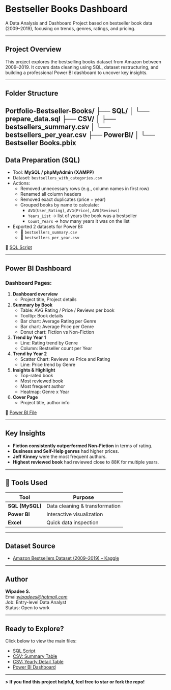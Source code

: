 # Bestseller Books Dashboard

A Data Analysis and Dashboard Project based on bestseller book data (2009–2019), focusing on trends, genres, ratings, and pricing.

---

## Project Overview

This project explores the bestselling books dataset from Amazon between 2009–2019. It covers data cleaning using SQL, dataset restructuring, and building a professional Power BI dashboard to uncover key insights.

---

## Folder Structure
**Portfolio-Bestseller-Books/**
├── SQL/
│ └── prepare_data.sql
├── CSV/
│ ├── bestsellers_summary.csv
│ └── bestsellers_per_year.csv
├── PowerBI/
│ └── Bestseller Books.pbix
---

## Data Preparation (SQL)

- Tool: **MySQL / phpMyAdmin (XAMPP)**
- Dataset: `bestsellers_with_categories.csv`
- Actions:
  - Removed unnecessary rows (e.g., column names in first row)
  - Renamed all column headers
  - Removed exact duplicates (price + year)
  - Grouped books by name to calculate:
    - `AVG(User_Rating)`, `AVG(Price)`, `AVG(Reviews)`
    - `Years_List` → list of years the book was a bestseller
    - `Count_Years` → how many years it was on the list
- Exported 2 datasets for Power BI:
  - 📄 `bestsellers_summary.csv`
  - 📄 `bestsellers_per_year.csv`

🔗 [SQL Script](./SQL/prepare_data.sql)

---

## Power BI Dashboard

### Dashboard Pages:

1. **Dashboard overview**
   - Project title, Project details
3. **Summary by Book**
   - Table: AVG Rating / Price / Reviews per book
   - Tooltip: Book details
   - Bar chart: Average Rating per Genre
   - Bar chart: Average Price per Genre
   - Donut chart: Fiction vs Non-Fiction
4. **Trend by Year 1**
   - Line: Rating trend by Genre
   - Column: Bestseller count per Year
5. **Trend by Year 2**
   - Scatter Chart: Reviews vs Price and Rating
   - Line: Price trend by Genre
6. **Insights & Highlight**
   - Top-rated book
   - Most reviewed book
   - Most frequent author
   - Heatmap: Genre x Year
7. **Cover Page**
   - Project title, author info

🔗 [Power BI File](./PowerBI/Bestseller%20Books.pbix)

---

## Key Insights

- **Fiction consistently outperformed Non-Fiction** in terms of rating.
- **Business and Self-Help genres** had higher prices.
- **Jeff Kinney** were the most frequent authors.
- **Highest reviewed book** had reviewed close to 88K for multiple years.

---

## 🧰 Tools Used

| Tool            | Purpose                        |
|-----------------|--------------------------------|
| **SQL (MySQL)** | Data cleaning & transformation |
| **Power BI**    | Interactive visualization      |
| **Excel**       | Quick data inspection          |

---

## Dataset Source

- [Amazon Bestsellers Dataset (2009–2019) – Kaggle](https://www.kaggle.com/datasets/sootersaalu/amazon-top-50-bestselling-books-2009-2019)

---

## Author

**Wipadee S.**  
Emai:*wipadees@hotmail.com*  
Job: Entry-level Data Analyst  
Status: Open to work 

---

## Ready to Explore?

Click below to view the main files:

-  [SQL Script](./SQL/prepare_data.sql)
-  [CSV: Summary Table](./CSV/bestsellers_summary.csv)
-  [CSV: Yearly Detail Table](./CSV/bestsellers_per_year.csv)
-  [Power BI Dashboard](./PowerBI/Bestseller%20Books.pbix)

---

**> If you find this project helpful, feel free to star or fork the repo!**
